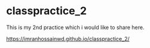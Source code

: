 # classpractice_2
This is my 2nd practice which i would like to share here.

https://imranhossainwd.github.io/classpractice_2/
